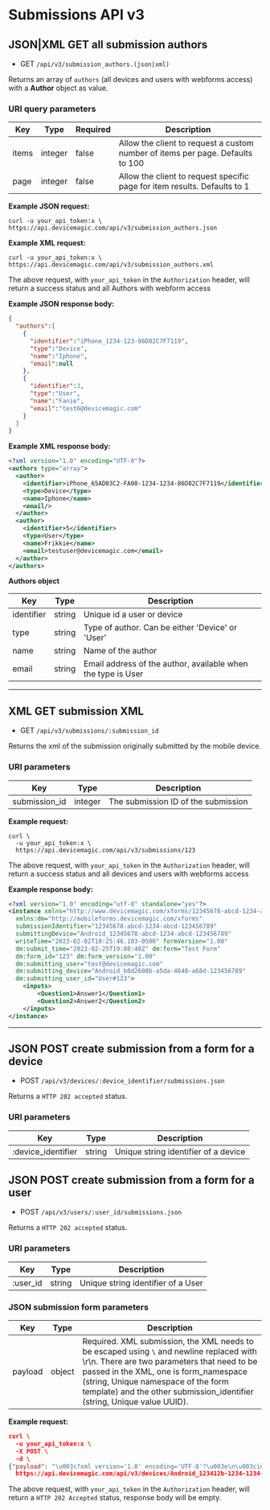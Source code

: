 # Submissions API v3


## JSON|XML GET all submission authors

* GET `/api/v3/submission_authors.(json|xml)` 

Returns an array of `authors` (all devices and users with webforms access) with a **Author** object as value.

### URI query parameters

Key | Type |  Required | Description
--- | --- | --- | ---
items | integer | false |  Allow the client to request a custom number of items per page. Defaults to 100
page | integer | false | Allow the client to request specific page for item results. Defaults to 1

**Example JSON request:**

```
curl -u your_api_token:x \
https://api.devicemagic.com/api/v3/submission_authors.json
```

**Example XML request:**

```
curl -u your_api_token:x \
https://api.devicemagic.com/api/v3/submission_authors.xml
```

The above request, with `your_api_token` in the `Authorization` header, will return a success status and all Authors with webform access

**Example JSON response body:**

```json
{
  "authors":[
    {
      "identifier":"iPhone_1234-123-86D82C7F7119",
      "type":"Device",
      "name":"Iphone",
      "email":null
    },
    {
      "identifier":3,
      "type":"User",
      "name":"Fanie",
      "email":"test6@devicemagic.com"
    }
  ]
}
```
**Example XML response body:**

```xml
<?xml version="1.0" encoding="UTF-8"?>
<authors type="array">
  <author>
    <identifier>iPhone_65AD03C2-FA00-1234-1234-86D82C7F7119</identifier>
    <type>Device</type>
    <name>Iphone</name>
    <email/>
  </author>
  <author>
    <identifier>5</identifier>
    <type>User</type>
    <name>Frikkie</name>
    <email>testuser@devicemagic.com</email>
  </author>
</authors>
```
**Authors object**

Key | Type | Description
--- | --- | ---
identifier | string | Unique id a user or device
type | string | Type of author. Can be either 'Device' or 'User'
name | string | Name of the author
email | string | Email address of the author, available when the type is User


---
## XML GET submission XML

* GET `/api/v3/submissions/:submission_id` 

Returns the xml of the submission originally submitted by the mobile device.

### URI parameters

Key | Type | Description
--- | --- | ---
submission_id | integer |  The submission ID of the submission

**Example request:**

```
curl \
  -u your_api_token:x \
  https://api.devicemagic.com/api/v3/submissions/123
```
The above request, with `your_api_token` in the `Authorization` header, will return a success status and all devices and users with webforms access

**Example response body:**

```xml
<?xml version="1.0" encoding="utf-8" standalone="yes"?>
<instance xmlns="http://www.devicemagic.com/xforms/12345678-abcd-1234-abcd-123456789" 
  xmlns:dm="http://mobileforms.devicemagic.com/xforms" 
  submissionIdentifier="12345678-abcd-1234-abcd-123456789" 
  submittingDevice="Android_12345678-abcd-1234-abcd-123456789" 
  writeTime="2023-02-02T10:25:46.103-0500" formVersion="1.00" 
  dm:submit_time="2023-02-25T19:08:40Z" dm:form="Test Form" 
  dm:form_id="123" dm:form_version="1.00" 
  dm:submitting_user="test@devicemagic.com" 
  dm:submitting_device="Android_b0d2608b-a5da-4648-a68d-123456789" 
  dm:submitting_user_id="User#123">
    <inputs>
        <Question1>Answer1</Question1>
        <Question2>Answer2</Question2>
    </inputs>
</instance>
```
---

## JSON POST create submission from a form for a device

* POST `/api/v3/devices/:device_identifier/submissions.json` 

Returns a `HTTP 202 accepted` status.

### URI parameters

Key | Type | Description
--- | --- | ---
:device_identifier | string | Unique string identifier of a device

## JSON POST create submission from a form for a user

* POST `/api/v3/users/:user_id/submissions.json` 

Returns a `HTTP 202 accepted` status.

### URI parameters

Key | Type | Description
--- | --- | ---
:user_id | string | Unique string identifier of a User

### JSON submission form parameters

Key | Type | Description
--- | --- | ---
payload | object | Required. XML submission, the XML needs to be escaped using `\` and newline replaced with \r\n. There are two parameters that need to be passed in the XML, one is form_namespace (string, Unique namespace of the form template) and the other submission_identifier (string, Unique value UUID).

**Example request:**

```json
curl \
  -u your_api_token:x \
  -X POST \
  -d \
{"payload": "\u003c?xml version='1.0' encoding='UTF-8'?\u003e\n\u003cinstance xmlns='your_form_namespace_here' submissionIdentifier='your_submission_identifier_here'\u003e\n\u003ca\u003e\n\u003cb\u003e88562-4446\u003c/b\u003e\n\u003c/a\u003e\n\u003c/instance\u003e"} \
  https://api.devicemagic.com/api/v3/devices/Android_123412b-1234-1234-1234-12341234/submissions.json
```
The above request, with `your_api_token` in the `Authorization` header, will return a `HTTP 202 Accepted` status, response body 
will be empty.